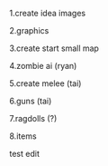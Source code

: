 1.create idea images

2.graphics

3.create start small map

4.zombie ai (ryan)

5.create melee (tai)

6.guns (tai)

7.ragdolls (?)

8.items

test edit
